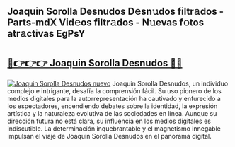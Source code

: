 ## Joaquin Sorolla Desnudos D𝚎sn𝚞dos filtr𝚊dos - Parts-mdX Vid𝚎os filtr𝚊dos - N𝚞evas f𝚘tos atr𝚊ctivas EgPsY

# <h2><a href="http://mb0r2e.tromn.icu/?c=Joaquin+Sorolla+Desnudos">🔗👉👉👉 Joaquin Sorolla Desnudos 🔗🔗</a></h2>

[![Joaquin Sorolla Desnudos nuevo](https://i.imgur.com/pEAQMta.gif)](http://mb0r2e.tromn.icu/?c=Joaquin+Sorolla+Desnudos)
Joaquin Sorolla Desnudos, un individuo complejo e intrigante, desafía la comprensión fácil. Su uso pionero de los medios digitales para la autorrepresentación ha cautivado y enfurecido a los espectadores, encendiendo debates sobre la identidad, la expresión artística y la naturaleza evolutiva de las sociedades en línea. Aunque su dirección futura no está clara, su influencia en los medios digitales es indiscutible. La determinación inquebrantable y el magnetismo innegable impulsan el viaje de Joaquin Sorolla Desnudos en el panorama digital.
